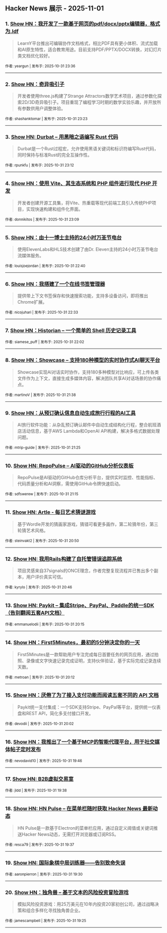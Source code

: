 ## Hacker News 展示 - 2025-11-01


### 1. [Show HN：我开发了一款基于网页的pdf/docx/pptx编辑器，格式为.ldf](https://news.ycombinator.com/item?id=45777889)
> LearnY平台推出可编辑协作文档格式，相比PDF具有更小体积、流式加载和AI原生特性，适合教育用途。目前支持PDF/PPTX/DOCX转换，对幻灯片类文档优化较好。

<sub>作者: yeargun | 发布于: 2025-10-31 23:36</sub>

---

### 2. [Show HN：奇异吸引子](https://news.ycombinator.com/item?id=45777810)
> 开发者使用three.js构建了Strange Attractors数学艺术项目，通过参数化探索2D/3D奇异吸引子。项目重现了编程学习时期的数学实验乐趣，并开放所有参数供用户调整体验。

<sub>作者: shashanktomar | 发布于: 2025-10-31 23:23</sub>

---

### 3. [Show HN: Durbat – 用黑暗之语编写 Rust 代码](https://news.ycombinator.com/item?id=45777740)
> Durbat是一个Rust过程宏，允许使用黑语关键词和标识符编写Rust代码，同时保持与标准Rust的完全互操作性。

<sub>作者: rpunkfu | 发布于: 2025-10-31 23:12</sub>

---

### 4. [Show HN：使用 Vite、其生态系统和 PHP 组件进行现代 PHP 开发](https://news.ycombinator.com/item?id=45777718)
> 开发者创建开源工具集，将Vite、热重载等现代前端工具引入传统PHP项目，实现快速构建和组件化界面。

<sub>作者: donnikitos | 发布于: 2025-10-31 23:09</sub>

---

### 5. [Show HN：由十一博士主持的24小时万圣节电台](https://news.ycombinator.com/item?id=45777494)
> 使用ElevenLabs和HLS技术创建了由Dr. Eleven主持的24小时万圣节电台流媒体服务。

<sub>作者: louisjoejordan | 发布于: 2025-10-31 22:40</sub>

---

### 6. [Show HN：我搭建了一个在线书签管理器](https://news.ycombinator.com/item?id=45777431)
> 提供带上下文书签保存和快速搜索功能，支持多设备访问，即将推出Chrome扩展。

<sub>作者: nicojuhari | 发布于: 2025-10-31 22:33</sub>

---

### 7. [Show HN：Historian – 一个简单的 Shell 历史记录工具](https://news.ycombinator.com/item?id=45777182)

<sub>作者: siamese_puff | 发布于: 2025-10-31 22:02</sub>

---

### 8. [Show HN：Showcase – 支持180种模型的实时协作式AI聊天平台](https://news.ycombinator.com/item?id=45776990)
> Showcase实现AI对话实时协作，支持180多种模型对比响应，可上传各类文件作为上下文，直接生成多媒体内容，解决团队共享AI对话场景的协作痛点。

<sub>作者: martinoV | 发布于: 2025-10-31 21:38</sub>

---

### 9. [Show HN：从预订确认信息自动生成旅行行程的AI工具](https://news.ycombinator.com/item?id=45776877)
> AI旅行软件功能：从杂乱预订确认邮件中自动生成结构化行程，整合航班酒店活动信息，基于AWS Lambda和OpenAI API构建，解决多格式数据处理问题。

<sub>作者: mtrip-guide | 发布于: 2025-10-31 21:25</sub>

---

### 10. [Show HN: RepoPulse – AI驱动的GitHub分析仪表板](https://news.ycombinator.com/item?id=45776782)
> RepoPulse是AI驱动的GitHub仓库分析平台，提供实时监控、性能指标、代码质量分析和AI洞察，需使用GitHub令牌快速启动。

<sub>作者: sdfswerew | 发布于: 2025-10-31 21:15</sub>

---

### 11. [Show HN: Artle - 每日艺术猜谜游戏](https://news.ycombinator.com/item?id=45776551)
> 基于Wordle开发的猜画家游戏，猜错可看更多画作，第二轮猜年份，第三轮猜艺术风格。

<sub>作者: steinvakt2 | 发布于: 2025-10-31 20:50</sub>

---

### 12. [Show HN: 我用Rails构建了自托管错误追踪系统](https://news.ycombinator.com/item?id=45776512)
> 项目灵感来自37signals的ONCE理念，作者完整复现流程并已售出多个副本，用户评价真实可信。

<sub>作者: kyrylo | 发布于: 2025-10-31 20:46</sub>

---

### 13. [Show HN: Paykit – 集成Stripe、PayPal、Paddle的统一SDK（告别翻阅五套API文档）](https://news.ycombinator.com/item?id=45776218)

<sub>作者: emmanuelodii | 发布于: 2025-10-31 20:15</sub>

---

### 14. [Show HN：First5Minutes，最初的5分钟决定你的一天](https://news.ycombinator.com/item?id=45776193)
> First5Minutes是一款帮助用户专注完成每日首要任务的网页应用，通过拍照、录像或文字快速记录完成证明，支持伙伴验证，基于实际完成记录连续天数。

<sub>作者: metroan | 发布于: 2025-10-31 20:12</sub>

---

### 15. [Show HN：厌倦了为了接入支付功能而阅读五套不同的 API 文档](https://news.ycombinator.com/item?id=45776102)
> Paykit统一支付集成：一个SDK支持Stripe、PayPal等平台，提供统一仪表盘和REST API，简化多支付接口开发。

<sub>作者: devodii | 发布于: 2025-10-31 20:02</sub>

---

### 16. [Show HN：我推出了一个基于MCP的智能代理平台，用于社交媒体帖子定时发布](https://news.ycombinator.com/item?id=45775952)

<sub>作者: nevodavid10 | 发布于: 2025-10-31 19:46</sub>

---

### 17. [Show HN: B2B虚拟交易室](https://news.ycombinator.com/item?id=45775863)

<sub>作者: jldd | 发布于: 2025-10-31 19:38</sub>

---

### 18. [Show HN: HN Pulse – 在菜单栏随时获取 Hacker News 最新动态](https://news.ycombinator.com/item?id=45775852)
> HN Pulse是一款基于Electron的菜单栏应用，通过自定义阈值或关键词推送Hacker News动态，无需打开浏览器或订阅RSS。

<sub>作者: resca79 | 发布于: 2025-10-31 19:37</sub>

---

### 19. [Show HN: 国际象棋中局训练器——告别致命失误](https://news.ycombinator.com/item?id=45775789)

<sub>作者: aaronpierron | 发布于: 2025-10-31 19:30</sub>

---

### 20. [Show HN：独角兽 – 基于文本的风险投资冒险游戏](https://news.ycombinator.com/item?id=45775738)
> 模拟风险投资游戏：用25万美元在10年内投资20家初创公司，通过战略决策和组合多样化寻找独角兽企业。

<sub>作者: jamescampbell | 发布于: 2025-10-31 19:25</sub>

---

